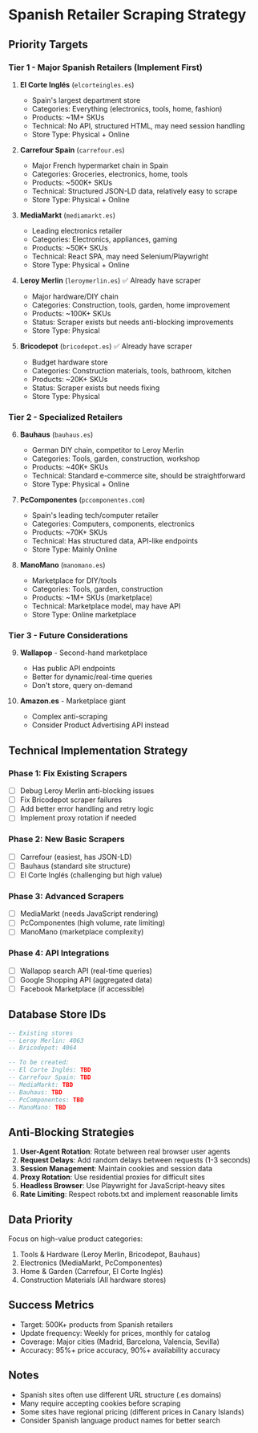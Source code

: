 # Spanish Retailer Scraping Strategy

## Priority Targets

### Tier 1 - Major Spanish Retailers (Implement First)

1. **El Corte Inglés** (`elcorteingles.es`)
   - Spain's largest department store
   - Categories: Everything (electronics, tools, home, fashion)
   - Products: ~1M+ SKUs
   - Technical: No API, structured HTML, may need session handling
   - Store Type: Physical + Online

2. **Carrefour Spain** (`carrefour.es`)
   - Major French hypermarket chain in Spain
   - Categories: Groceries, electronics, home, tools
   - Products: ~500K+ SKUs
   - Technical: Structured JSON-LD data, relatively easy to scrape
   - Store Type: Physical + Online

3. **MediaMarkt** (`mediamarkt.es`)
   - Leading electronics retailer
   - Categories: Electronics, appliances, gaming
   - Products: ~50K+ SKUs
   - Technical: React SPA, may need Selenium/Playwright
   - Store Type: Physical + Online

4. **Leroy Merlin** (`leroymerlin.es`) ✅ Already have scraper
   - Major hardware/DIY chain
   - Categories: Construction, tools, garden, home improvement
   - Products: ~100K+ SKUs
   - Status: Scraper exists but needs anti-blocking improvements
   - Store Type: Physical

5. **Bricodepot** (`bricodepot.es`) ✅ Already have scraper
   - Budget hardware store
   - Categories: Construction materials, tools, bathroom, kitchen
   - Products: ~20K+ SKUs
   - Status: Scraper exists but needs fixing
   - Store Type: Physical

### Tier 2 - Specialized Retailers

6. **Bauhaus** (`bauhaus.es`)
   - German DIY chain, competitor to Leroy Merlin
   - Categories: Tools, garden, construction, workshop
   - Products: ~40K+ SKUs
   - Technical: Standard e-commerce site, should be straightforward
   - Store Type: Physical + Online

7. **PcComponentes** (`pccomponentes.com`)
   - Spain's leading tech/computer retailer
   - Categories: Computers, components, electronics
   - Products: ~70K+ SKUs
   - Technical: Has structured data, API-like endpoints
   - Store Type: Mainly Online

8. **ManoMano** (`manomano.es`)
   - Marketplace for DIY/tools
   - Categories: Tools, garden, construction
   - Products: ~1M+ SKUs (marketplace)
   - Technical: Marketplace model, may have API
   - Store Type: Online marketplace

### Tier 3 - Future Considerations

9. **Wallapop** - Second-hand marketplace
   - Has public API endpoints
   - Better for dynamic/real-time queries
   - Don't store, query on-demand

10. **Amazon.es** - Marketplace giant
    - Complex anti-scraping
    - Consider Product Advertising API instead

## Technical Implementation Strategy

### Phase 1: Fix Existing Scrapers
- [ ] Debug Leroy Merlin anti-blocking issues
- [ ] Fix Bricodepot scraper failures
- [ ] Add better error handling and retry logic
- [ ] Implement proxy rotation if needed

### Phase 2: New Basic Scrapers
- [ ] Carrefour (easiest, has JSON-LD)
- [ ] Bauhaus (standard site structure)
- [ ] El Corte Inglés (challenging but high value)

### Phase 3: Advanced Scrapers
- [ ] MediaMarkt (needs JavaScript rendering)
- [ ] PcComponentes (high volume, rate limiting)
- [ ] ManoMano (marketplace complexity)

### Phase 4: API Integrations
- [ ] Wallapop search API (real-time queries)
- [ ] Google Shopping API (aggregated data)
- [ ] Facebook Marketplace (if accessible)

## Database Store IDs

```sql
-- Existing stores
-- Leroy Merlin: 4063
-- Bricodepot: 4064

-- To be created:
-- El Corte Inglés: TBD
-- Carrefour Spain: TBD
-- MediaMarkt: TBD
-- Bauhaus: TBD
-- PcComponentes: TBD
-- ManoMano: TBD
```

## Anti-Blocking Strategies

1. **User-Agent Rotation**: Rotate between real browser user agents
2. **Request Delays**: Add random delays between requests (1-3 seconds)
3. **Session Management**: Maintain cookies and session data
4. **Proxy Rotation**: Use residential proxies for difficult sites
5. **Headless Browser**: Use Playwright for JavaScript-heavy sites
6. **Rate Limiting**: Respect robots.txt and implement reasonable limits

## Data Priority

Focus on high-value product categories:
1. Tools & Hardware (Leroy Merlin, Bricodepot, Bauhaus)
2. Electronics (MediaMarkt, PcComponentes)
3. Home & Garden (Carrefour, El Corte Inglés)
4. Construction Materials (All hardware stores)

## Success Metrics

- Target: 500K+ products from Spanish retailers
- Update frequency: Weekly for prices, monthly for catalog
- Coverage: Major cities (Madrid, Barcelona, Valencia, Sevilla)
- Accuracy: 95%+ price accuracy, 90%+ availability accuracy

## Notes

- Spanish sites often use different URL structure (.es domains)
- Many require accepting cookies before scraping
- Some sites have regional pricing (different prices in Canary Islands)
- Consider Spanish language product names for better search